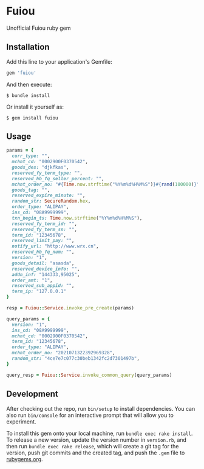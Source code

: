 # Fuiou

Unofficial Fuiou ruby gem

## Installation

Add this line to your application's Gemfile:

```ruby
gem 'fuiou'
```

And then execute:

    $ bundle install

Or install it yourself as:

    $ gem install fuiou

## Usage

```ruby
params = {
  curr_type: "",
  mchnt_cd: "0002900F0370542",
  goods_des: "djkfkas",
  reserved_fy_term_type: "",
  reserved_hb_fq_seller_percent: "",
  mchnt_order_no: "#{Time.now.strftime("%Y%m%d%H%M%S")}#{rand(100000)}",
  goods_tag: "",
  reserved_expire_minute: "",
  random_str: SecureRandom.hex,
  order_type: "ALIPAY",
  ins_cd: "08A9999999",
  txn_begin_ts: Time.now.strftime("%Y%m%d%H%M%S"),
  reserved_fy_term_id: "",
  reserved_fy_term_sn: "",
  term_id: "12345678",
  reserved_limit_pay: "",
  notify_url: "http://www.wrx.cn",
  reserved_hb_fq_num: "",
  version: "1",
  goods_detail: "asasda",
  reserved_device_info: "",
  addn_inf: "144333,95025",
  order_amt: "1",
  reserved_sub_appid: "",
  term_ip: "127.0.0.1"
}

resp = Fuiou::Service.invoke_pre_create(params)

query_params = {
  version: "1",
  ins_cd: "08A9999999",
  mchnt_cd: "0002900F0370542",
  term_id: "12345678",
  order_type: "ALIPAY",
  mchnt_order_no: "2021071322392969328",
  random_str: "4ce7e7c077c30beb1342fc2d7301497b",
}

query_resp = Fuiou::Service.invoke_common_query(query_params)
```

## Development

After checking out the repo, run `bin/setup` to install dependencies. You can also run `bin/console` for an interactive prompt that will allow you to experiment.

To install this gem onto your local machine, run `bundle exec rake install`. To release a new version, update the version number in `version.rb`, and then run `bundle exec rake release`, which will create a git tag for the version, push git commits and the created tag, and push the `.gem` file to [rubygems.org](https://rubygems.org).
